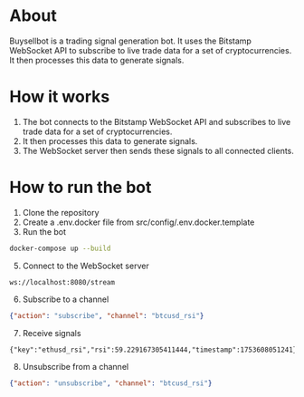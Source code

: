 # About
Buysellbot is a trading signal generation bot. It uses the Bitstamp WebSocket API to subscribe to live trade data for a set of cryptocurrencies. It then processes this data to generate signals.
# How it works
1. The bot connects to the Bitstamp WebSocket API and subscribes to live trade data for a set of cryptocurrencies.
2. It then processes this data to generate signals.
3. The WebSocket server then sends these signals to all connected clients.
# How to run the bot
1. Clone the repository
2. Create a .env.docker file from src/config/.env.docker.template
4. Run the bot
  ```bash
  docker-compose up --build
  ```
5. Connect to the WebSocket server
  ```postman
  ws://localhost:8080/stream
  ```
6. Subscribe to a channel
  ```json
  {"action": "subscribe", "channel": "btcusd_rsi"}
  ```
7. Receive signals
  ```json-example
  {"key":"ethusd_rsi","rsi":59.229167305411444,"timestamp":1753608051241}
  ```
8. Unsubscribe from a channel
  ```json
  {"action": "unsubscribe", "channel": "btcusd_rsi"}
  ```